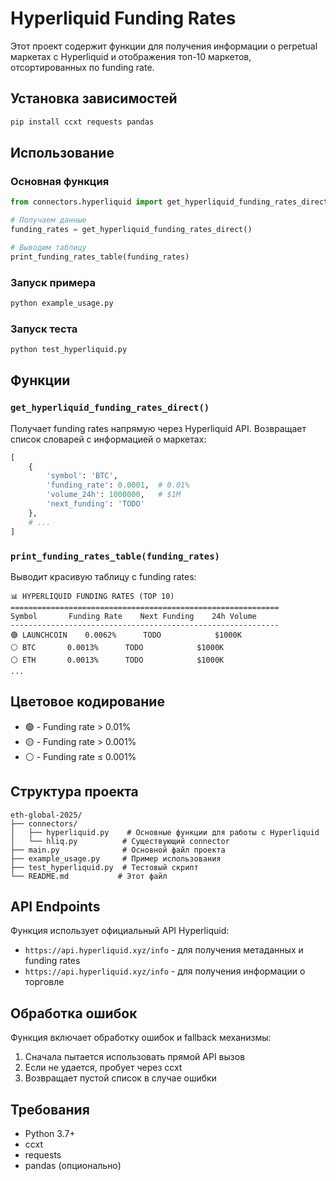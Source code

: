 # Hyperliquid Funding Rates

Этот проект содержит функции для получения информации о perpetual маркетах с Hyperliquid и отображения топ-10 маркетов, отсортированных по funding rate.

## Установка зависимостей

```bash
pip install ccxt requests pandas
```

## Использование

### Основная функция

```python
from connectors.hyperliquid import get_hyperliquid_funding_rates_direct, print_funding_rates_table

# Получаем данные
funding_rates = get_hyperliquid_funding_rates_direct()

# Выводим таблицу
print_funding_rates_table(funding_rates)
```

### Запуск примера

```bash
python example_usage.py
```

### Запуск теста

```bash
python test_hyperliquid.py
```

## Функции

### `get_hyperliquid_funding_rates_direct()`

Получает funding rates напрямую через Hyperliquid API. Возвращает список словарей с информацией о маркетах:

```python
[
    {
        'symbol': 'BTC',
        'funding_rate': 0.0001,  # 0.01%
        'volume_24h': 1000000,   # $1M
        'next_funding': 'TODO'
    },
    # ...
]
```

### `print_funding_rates_table(funding_rates)`

Выводит красивую таблицу с funding rates:

```
📊 HYPERLIQUID FUNDING RATES (TOP 10)
============================================================
Symbol       Funding Rate    Next Funding    24h Volume     
------------------------------------------------------------
🟢 LAUNCHCOIN    0.0062%      TODO            $1000K         
⚪ BTC       0.0013%      TODO            $1000K         
⚪ ETH       0.0013%      TODO            $1000K         
...
```

## Цветовое кодирование

- 🟢 - Funding rate > 0.01%
- 🟡 - Funding rate > 0.001%
- ⚪ - Funding rate ≤ 0.001%

## Структура проекта

```
eth-global-2025/
├── connectors/
│   ├── hyperliquid.py    # Основные функции для работы с Hyperliquid
│   └── hliq.py          # Существующий connector
├── main.py              # Основной файл проекта
├── example_usage.py     # Пример использования
├── test_hyperliquid.py  # Тестовый скрипт
└── README.md           # Этот файл
```

## API Endpoints

Функция использует официальный API Hyperliquid:
- `https://api.hyperliquid.xyz/info` - для получения метаданных и funding rates
- `https://api.hyperliquid.xyz/info` - для получения информации о торговле

## Обработка ошибок

Функция включает обработку ошибок и fallback механизмы:
1. Сначала пытается использовать прямой API вызов
2. Если не удается, пробует через ccxt
3. Возвращает пустой список в случае ошибки

## Требования

- Python 3.7+
- ccxt
- requests
- pandas (опционально) 